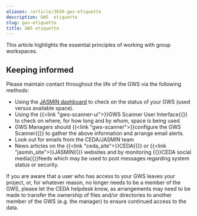 ```yaml
---
aliases: /article/3839-gws-etiquette
description: GWS  etiquette
slug: gws-etiquette
title: GWS etiquette
---
```


This article highlights the essential principles of working with group
workspaces.

##  Keeping informed

Please maintain contact throughout the life of the GWS via the following
methods:

- Using the [JASMIN dashboard](https://mon.jasmin.ac.uk) to check on the status of your GWS (used versus available space).
- Using the {{<link "gws-scanner-ui">}}GWS Scanner User Interface{{</link>}} to check on where, for how long and by whom, space is being used.
- GWS Managers should {{<link "gws-scanner">}}configure the GWS Scanner{{</link>}} to gather the above information and arrange email alerts.
- Look out for emails from the CEDA/JASMIN team
- News articles on the {{<link "ceda_site">}}CEDA{{</link>}} or {{<link "jasmin_site">}}JASMIN{{</link>}} websites and by monitoring {{<link name="ceda_x" cue="true" >}}CEDA social media{{</link>}}feeds which may be used to post messages regarding system status or security.

If you are aware that a user who has access to your GWS leaves your project,
or, for whatever reason, no longer needs to be a member of the GWS, please let
the CEDA helpdesk know, as arrangements may need to be made to transfer the
ownership of files and/or directories to another member of the GWS (e.g. the
manager) to ensure continued access to the data.
